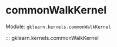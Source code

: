 # commonWalkKernel

Module: `gklearn.kernels.commonWalkKernel`

::: gklearn.kernels.commonWalkKernel
